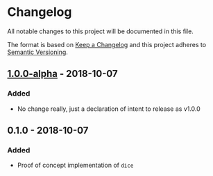 # Changelog

All notable changes to this project will be documented in this file.

The format is based on [Keep a Changelog](http://keepachangelog.com/en/1.0.0/) and this project adheres to [Semantic Versioning](http://semver.org/spec/v2.0.0.html).

## [1.0.0-alpha][1.0.0-alpha] - 2018-10-07

### Added

- No change really, just a declaration of intent to release as v1.0.0

## 0.1.0 - 2018-10-07

### Added

- Proof of concept implementation of `dice`

[1.0.0-alpha]: https://github.com/gonzalo-bulnes/dice/compare/v0.1.0...v1.0.0-alpha

